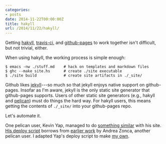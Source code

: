 ```yaml
---
categories:
- posts
date: 2014-11-22T00:00:00Z
title: hakyll
url: /2014/11/22/hakyll/
---
```


Getting [hakyll][hakyll], [travis-ci][travis-ci], and
[github-pages][github-pages] to work together isn't difficult, but not trivial,
either.

When using hakyll, the working process is simple enough:

```
$ emacs -nw ./stuff.md    # hack on templates and markdown files
$ ghc --make site.hs      # create ./site executable
$ ./site build            # create site artifacts in ./_site/
```

Github likes [jekyll][jekyll]---so much so that jekyll enjoys native support on
github-pages. Insofar as I'm aware, jekyll is the only static site generator
that github-pages supports. Users of other static site generators (e.g., hakyll
and [pelican][pelican]) must do things the hard way. For hakyll users, this
means getting the contents of ```./_site/``` into your github-pages repo.

Let's automate it.

One pelican user, Kevin Yap, managed to do
[something similar][yap-deploys-pelican] with his
site. [His deploy script][yap-deploy-sh] borrows from
[earlier work][zonca-pelican] by Andrea Zonca, another pelican user. I adapted
Yap's deploy script to make [my own][my-deploy-sh].


[hakyll]: http://jaspervdj.be/hakyll
[travis-ci]: https://travis-ci.com/
[github-pages]: https://pages.github.com/
[yap-deploys-pelican]: http://kevinyap.ca/2014/06/deploying-pelican-sites-using-travis-ci/
[yap-deploy-sh]: https://github.com/iKevinY/iKevinY.github.io/blob/src/deploy.sh
[zonca-pelican]: http://zonca.github.io/2013/09/automatically-build-pelican-and-publish-to-github-pages.html
[my-deploy-sh]: https://github.com/rubicks/rubicks-blog/blob/master/deploy.sh
[jekyll]: http://jekyllrb.com/
[pelican]: http://blog.getpelican.com/
